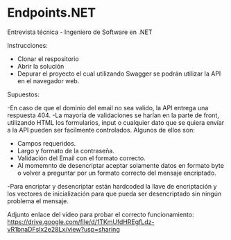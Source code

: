 # Endpoints.NET
Entrevista técnica - Ingeniero de Software en .NET

Instrucciones:
  * Clonar el respositorio
  * Abrir la solución
  * Depurar el proyecto el cual utilizando Swagger se podrán utilizar la API en el navegador web.

Supuestos:

-En caso de que el dominio del email no sea valido, la API entrega una respuesta 404.
-La mayoría de validaciones se harían en la parte de front, utilizando HTML los formularios, input o cualquier dato que se quiera envíar a la API pueden ser facilmente controlados. Algunos de ellos son:

  * Campos requeridos.
  * Largo y formato de la contraseña.
  * Validación del Email con el formato correcto.
  * Al momemnto de desencriptar aceptar solamente datos en formato byte o volver a preguntar por un formato correcto del mensaje encriptado.
 
-Para encriptar y desencriptar están hardcoded la llave de encriptación y los vectores de inicialización para que pueda ser desencriptado sin ningún problema el mensaje.

Adjunto enlace del vídeo para probar el correcto funcionamiento: https://drive.google.com/file/d/1TKmUfdHREgfLdz-vR1bnaDFsIx2e28Lx/view?usp=sharing
